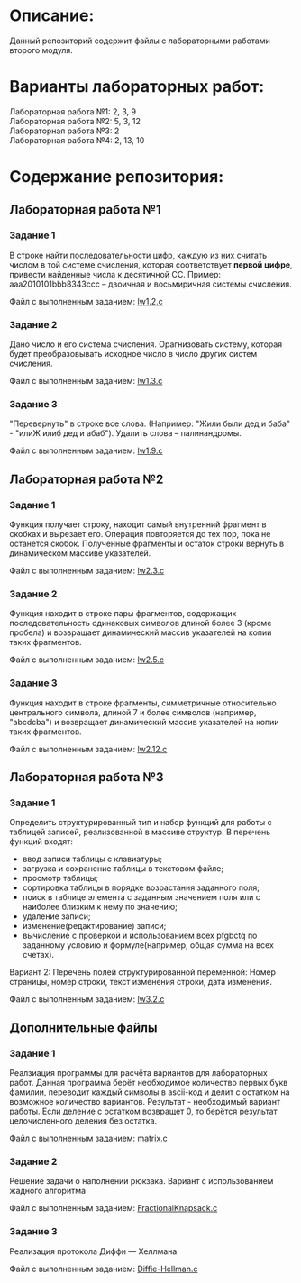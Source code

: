 # Описание:
Данный репозиторий содержит файлы с лабораторными работами второго модуля.

# Варианты лабораторных работ:
Лабораторная работа №1: 2, 3, 9  
Лабораторная работа №2: 5, 3, 12  
Лабораторная работа №3: 2  
Лабораторная работа №4: 2, 13, 10  

# Содержание репозитория:

## Лабораторная работа №1

### Задание 1

В строке найти последовательности цифр, каждую из них считать числом в той системе счисления, которая соответствует __первой цифре__, привести найденные числа к десятичной СС. Пример: aaa2010101bbb8343ccc – двоичная и восьмиричная системы счисления.

Файл с выполненным заданием: [lw1.2.c](https://github.com/VolkovYury/Eltex.module2/blob/8897b4723ad5aa022938edf5e49be3c592d3aebf/lw1.2.c)

### Задание 2

Дано число и его система счисления. Орагнизовать систему, которая будет преобразовывать исходное число в число других систем счисления.

Файл с выполненным заданием: [lw1.3.c](https://github.com/VolkovYury/Eltex.module2/blob/8897b4723ad5aa022938edf5e49be3c592d3aebf/lw1.3.c)

### Задание 3

"Перевернуть" в строке все слова. (Например: "Жили были дед и баба" - "илиЖ илиб дед и абаб"). Удалить слова – палинандромы.

Файл с выполненным заданием: [lw1.9.c](https://github.com/VolkovYury/Eltex.module2/blob/8897b4723ad5aa022938edf5e49be3c592d3aebf/lw1.9.c)

## Лабораторная работа №2

### Задание 1

Функция получает строку, находит самый внутренний фрагмент в скобках и вырезает его. Операция повторяется до тех пор, пока не останется скобок. Полученные фрагменты и остаток строки вернуть в динамическом массиве указателей.

Файл с выполненным заданием: [lw2.3.c](https://github.com/VolkovYury/Eltex.module2/blob/8897b4723ad5aa022938edf5e49be3c592d3aebf/lw2.3.c)

### Задание 2

Функция находит в строке пары фрагментов, содержащих последовательность одинаковых символов длиной более 3 (кроме пробела) и возвращает динамический массив указателей на копии таких фрагментов.

Файл с выполненным заданием: [lw2.5.c](https://github.com/VolkovYury/Eltex.module2/blob/8897b4723ad5aa022938edf5e49be3c592d3aebf/lw2.5.c)

### Задание 3

Функция находит в строке фрагменты, симметричные относительно центрального символа, длиной 7 и более символов (например, "abcdcba") и возвращает динамический массив указателей на копии таких фрагментов.

Файл с выполненным заданием: [lw2.12.c](https://github.com/VolkovYury/Eltex.module2/blob/8897b4723ad5aa022938edf5e49be3c592d3aebf/lw2.12.c)

## Лабораторная работа №3

### Задание 1

Определить структурированный тип и набор  функций для работы с таблицей записей, реализованной в массиве структур. В перечень функций входят:
- ввод записи таблицы с клавиатуры;
- загрузка и сохранение  таблицы в текстовом файле;
- просмотр таблицы;
- сортировка таблицы в порядке возрастания заданного поля;
- поиск в таблице элемента с заданным значением поля или с наиболее близким к нему по значению;
- удаление записи;
- изменение(редактирование) записи;
- вычисление с проверкой и использованием всех pfgbctq по заданному условию и формуле(например, общая сумма на всех счетах).

Вариант 2: Перечень полей структурированной переменной: Номер страницы, номер строки, текст изменения строки, дата изменения.

Файл с выполненным заданием: [lw3.2.c](https://github.com/VolkovYury/Eltex.module2/blob/8897b4723ad5aa022938edf5e49be3c592d3aebf/lw3.2.c)

## Дополнительные файлы

### Задание 1

Реалзиация программы для расчёта вариантов для лабораторных работ. Данная программа берёт необходимое количество первых букв фамилии, переводит каждый символы в ascii-код и делит с остатком на возможное количество вариантов. Результат - необходимый вариант работы. Если деление с остатком возвращет 0, то берётся результат целочисленного деления без остатка.

Файл с выполненным заданием: [matrix.c](https://github.com/VolkovYury/Eltex.module2/blob/8897b4723ad5aa022938edf5e49be3c592d3aebf/matrix.c)

### Задание 2

Решение задачи о наполнении рюкзака. Вариант с использованием жадного алгоритма

Файл с выполненным заданием: [FractionalKnapsack.c](https://github.com/VolkovYury/Eltex.module2/blob/8897b4723ad5aa022938edf5e49be3c592d3aebf/FractionalKnapsack.c)

### Задание 3

Реализация протокола Диффи — Хеллмана

Файл с выполненным заданием: [Diffie-Hellman.c](https://github.com/VolkovYury/Eltex.module2/blob/8897b4723ad5aa022938edf5e49be3c592d3aebf/Diffie-Hellman.c)
